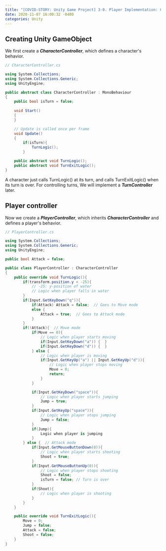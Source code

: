 ```yaml
---
title: "[COVID-STORY: Unity Game Project] 3-0. Player Implementation: Creating Unity Game Object"
date: 2020-11-07 16:00:32 -0400
categories: Unity
---
```

## Creating Unity GameObject
We first create a ***CharacterController***, which defines a character's behavior.

~~~csharp
// CharacterController.cs

using System.Collections;
using System.Collections.Generic;
using UnityEngine;

public abstract class CharacterController : MonoBehaviour
{
    public bool isTurn = false;
    
    void Start()
    {
    }

    // Update is called once per frame
    void Update()
    {
        if(isTurn){
            TurnLogic();
        }

    public abstract void TurnLogic();
    public abstract void TurnExitLogic();
}
~~~

A character just calls TurnLogic() at its turn, and calls TurnExitLogic() when its turn is over.
For controlling turns, We will implement a ***TurnController*** later.

## Player controller
Now we create a ***PlayerController***, which inherits ***CharacterController*** and defines a player's behavior.

~~~csharp
// PlayerController.cs

using System.Collections;
using System.Collections.Generic;
using UnityEngine;

public bool Attack = false;

public class PlayerController : CharacterController
{
    public override void TurnLogic(){
        if(transform.position.y < -25){
            // -25: y-position of water
            // Logic when player falls in water
        }
        if(Input.GetKeyDown("q")){
            if(Attack) Attack = false;  // Goes to Move mode
            else {
                Attack = true;  // Goes to Attack mode
            }
        }
        if(!Attack){  // Move mode
            if(Move == 0){
                // Logic when player starts moving
                if(Input.GetKeyDown("a")) {  }
                if(Input.GetKeyDown("d")) {  }
            } else {
                // Logic when player is moving 
                if(Input.GetKeyUp("a") || Input.GetKeyUp("d")){
                    // Logic when player stops moving
                    Move = 0; 
                    return;
                }
            }

            if(Input.GetKeyDown("space")){
                // Logic when player starts jumping
                Jump = true;
            }
            if(Input.GetKeyUp("space")){
                // Logic when player stops jumping
                Jump = false;
            }
            if(Jump){
                Logic when player is jumping
            }
        } else {  // Attack mode
            if(Input.GetMouseButtonDown(0)){
                // Logic when player starts shooting
                Shoot = true;
            }
            if(Input.GetMouseButtonUp(0)){
                // Logic when player stops shooting
                Shoot = false;
                isTurn = false; // Turn is over
            }
            if(Shoot){
                // Logic when player is shooting
            }
        }
    }

    public override void TurnExitLogic(){
        Move = 0;
        Jump = false;
        Attack = false;
        Shoot = false;
    }
}
~~~
